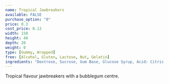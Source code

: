 ```yaml
---
name: Tropical Jawbreakers
available: FALSE
purchase_option: "0"
price: 0.3
cost_price: 0.12
width: 150
height: 40
depth: 20
weight: 0
type: [Gummy, Wrapped]
free: [Alcohol, Gluten, Lactose, Nut, Gelatin]
ingredients: "Dextrose, Sucrose, Gum Base, Glucose Syrup, Acid: Citric Acid; Flavourings, Colours: E104, E129,  E133, E171; Glazing Agents: Carnauba Wax, Shellac, Antioxidant E321"
---
```

Tropical flavour jawbreakers with a bubblegum centre.